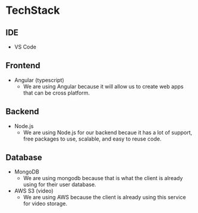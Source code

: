 # TechStack 

## IDE 
- VS Code 

## Frontend 
- Angular (typescript) 
  - We are using Angular because it will allow us to create web apps that can be cross platform.

## Backend
- Node.js 
  - We are using Node.js for our backend becaue it has a lot of support, free packages to use, scalable, and easy to reuse code.

## Database 
- MongoDB 
  - We are using mongodb because that is what the client is already using for their user database.
- AWS S3 (video)
  - We are using AWS because the client is already using this service for video storage.
